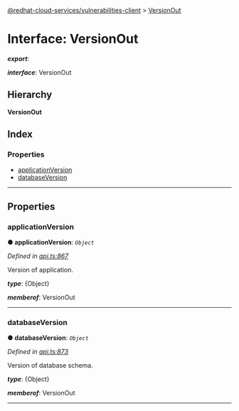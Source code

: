 [@redhat-cloud-services/vulnerabilities-client](../README.md) > [VersionOut](../interfaces/versionout.md)

# Interface: VersionOut

*__export__*: 

*__interface__*: VersionOut

## Hierarchy

**VersionOut**

## Index

### Properties

* [applicationVersion](versionout.md#applicationversion)
* [databaseVersion](versionout.md#databaseversion)

---

## Properties

<a id="applicationversion"></a>

###  applicationVersion

**● applicationVersion**: *`Object`*

*Defined in [api.ts:867](https://github.com/RedHatInsights/javascript-clients/blob/master/packages/vulnerabilities/git-api/api.ts#L867)*

Version of application.

*__type__*: {Object}

*__memberof__*: VersionOut

___
<a id="databaseversion"></a>

###  databaseVersion

**● databaseVersion**: *`Object`*

*Defined in [api.ts:873](https://github.com/RedHatInsights/javascript-clients/blob/master/packages/vulnerabilities/git-api/api.ts#L873)*

Version of database schema.

*__type__*: {Object}

*__memberof__*: VersionOut

___

